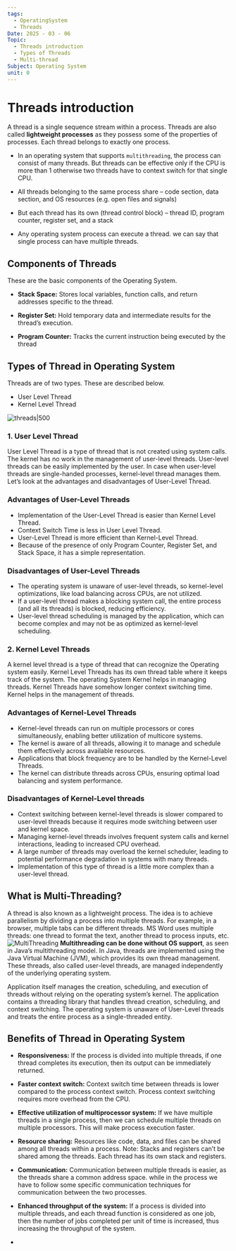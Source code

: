 ```yaml
---
tags:
  - OperatingSystem
  - Threads
Date: 2025 - 03 - 06
Topic:
  - Threads introduction
  - Types of Threads
  - Multi-thread
Subject: Operating System
unit: 0
---
```

# Threads introduction
A thread is a single sequence stream within a process. Threads are also called **lightweight processes** as they possess some of the properties of processes. Each thread belongs to exactly one process.

- In an operating system that supports `multithreading`, the process can consist of many threads. But threads can be effective only if the CPU is more than 1 otherwise two threads have to context switch for that single CPU.

- All threads belonging to the same process share – code section, data section, and OS resources (e.g. open files and signals)

- But each thread has its own (thread control block) – thread ID, program counter, register set, and a stack

- Any operating system process can execute a thread. we can say that single process can have multiple threads.

## Components of Threads

These are the basic components of the Operating System.

- **Stack Space:** Stores local variables, function calls, and return addresses specific to the thread.

- **Register Set:** Hold temporary data and intermediate results for the thread’s execution.

- **Program Counter:** Tracks the current instruction being executed by the thread

## **Types of Thread in Operating System**

Threads are of two types. These are described below.

- User Level Thread 
- Kernel Level Thread

![threads|500](https://media.geeksforgeeks.org/wp-content/uploads/20240226115304/Threads.png)

### 1. User Level Thread

User Level Thread is a type of thread that is not created using system calls. The kernel has no work in the management of user-level threads. User-level threads can be easily implemented by the user. In case when user-level threads are single-handed processes, kernel-level thread manages them. Let’s look at the advantages and disadvantages of User-Level Thread.
### **Advantages of User-Level Threads**

- Implementation of the User-Level Thread is easier than Kernel Level Thread.
- Context Switch Time is less in User Level Thread.
- User-Level Thread is more efficient than Kernel-Level Thread.
- Because of the presence of only Program Counter, Register Set, and Stack Space, it has a simple representation.
### **Disadvantages of User-Level Threads**

- The operating system is unaware of user-level threads, so kernel-level optimizations, like load balancing across CPUs, are not utilized.
- If a user-level thread makes a blocking system call, the entire process (and all its threads) is blocked, reducing efficiency.
- User-level thread scheduling is managed by the application, which can become complex and may not be as optimized as kernel-level scheduling.
### 2. Kernel Level Threads

A kernel level thread is a type of thread that can recognize the Operating system easily. Kernel Level Threads has its own thread table where it keeps track of the system. The operating System Kernel helps in managing threads. Kernel Threads have somehow longer context switching time. Kernel helps in the management of threads.
### **Advantages of Kernel-Level Threads**

- Kernel-level threads can run on multiple processors or cores simultaneously, enabling better utilization of multicore systems.
- The kernel is aware of all threads, allowing it to manage and schedule them effectively across available resources.
- Applications that block frequency are to be handled by the Kernel-Level Threads.
- The kernel can distribute threads across CPUs, ensuring optimal load balancing and system performance.

### **Disadvantages of Kernel-Level threads**

- Context switching between kernel-level threads is slower compared to user-level threads because it requires mode switching between user and kernel space.
- Managing kernel-level threads involves frequent system calls and kernel interactions, leading to increased CPU overhead.
- A large number of threads may overload the kernel scheduler, leading to potential performance degradation in systems with many threads.
- Implementation of this type of thread is a little more complex than a user-level thread.

## **What is Multi-Threading?** 

A thread is also known as a lightweight process. The idea is to achieve parallelism by dividing a process into multiple threads. For example, in a browser, multiple tabs can be different threads. MS Word uses multiple threads: one thread to format the text, another thread to process inputs, etc.
![MultiThreading](https://media.geeksforgeeks.org/wp-content/uploads/20240226114918/Screenshot-from-2024-02-26-11-48-56-768.png)
**Multithreading can be done without OS support**, as seen in Java’s multithreading model. In Java, threads are implemented using the Java Virtual Machine (JVM), which provides its own thread management. These threads, also called user-level threads, are managed independently of the underlying operating system.

Application itself manages the creation, scheduling, and execution of threads without relying on the operating system’s kernel. The application contains a threading library that handles thread creation, scheduling, and context switching. The operating system is unaware of User-Level threads and treats the entire process as a single-threaded entity.

## Benefits of Thread in Operating System

- **Responsiveness:** If the process is divided into multiple threads, if one thread completes its execution, then its output can be immediately returned.

- **Faster context switch:** Context switch time between threads is lower compared to the process context switch. Process context switching requires more overhead from the CPU. 

- **Effective utilization of multiprocessor system:** If we have multiple threads in a single process, then we can schedule multiple threads on multiple processors. This will make process execution faster. 

- **Resource sharing:** Resources like code, data, and files can be shared among all threads within a process. Note: Stacks and registers can’t be shared among the threads. Each thread has its own stack and registers. 

- **Communication:** Communication between multiple threads is easier, as the threads share a common address space. while in the process we have to follow some specific communication techniques for communication between the two processes. 

- **Enhanced throughput of the system:** If a process is divided into multiple threads, and each thread function is considered as one job, then the number of jobs completed per unit of time is increased, thus increasing the throughput of the system.
- 